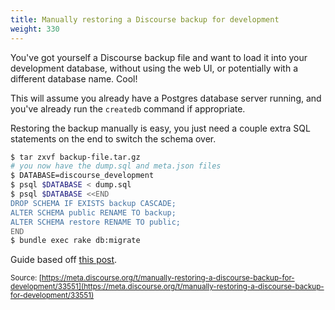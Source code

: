```yaml
---
title: Manually restoring a Discourse backup for development
weight: 330
---
```


You've got yourself a Discourse backup file and want to load it into your development database, without using the web UI, or potentially with a different database name. Cool!

This will assume you already have a Postgres database server running, and you've already run the `createdb` command if appropriate.

Restoring the backup manually is easy, you just need a couple extra SQL statements on the end to switch the schema over.

```bash
$ tar zxvf backup-file.tar.gz
# you now have the dump.sql and meta.json files
$ DATABASE=discourse_development
$ psql $DATABASE < dump.sql
$ psql $DATABASE <<END
DROP SCHEMA IF EXISTS backup CASCADE;
ALTER SCHEMA public RENAME TO backup;
ALTER SCHEMA restore RENAME TO public;
END
$ bundle exec rake db:migrate
```

Guide based off [this post](https://meta.discourse.org/t/deliberately-created-partial-backups-for-local-postgres-queries/20939/3?u=riking).

<small class="documentation-source">Source: [https://meta.discourse.org/t/manually-restoring-a-discourse-backup-for-development/33551](https://meta.discourse.org/t/manually-restoring-a-discourse-backup-for-development/33551)</small>
